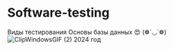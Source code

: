 # Software-testing
Виды тестирования
Основы базы данных
😍
(❁´◡`❁)
![ClipWindowsGIF (2)](https://github.com/user-attachments/assets/b4d3e7dd-aa34-4d15-a62f-8d161f15f10b)
2024 год
